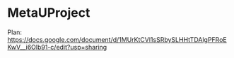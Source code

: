# MetaUProject
Plan: https://docs.google.com/document/d/1MUrKtCVl1sSRbySLHHtTDAlgPFRoEKwV__i6Olb91-c/edit?usp=sharing
